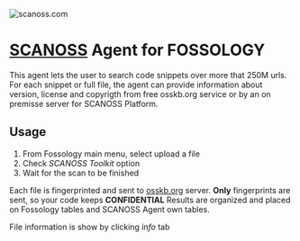 

![scanoss.com](https://www.openchainproject.org/wp-content/uploads/sites/15/2021/10/scanoss.png)
# [SCANOSS](www.scanoss.com) Agent for FOSSOLOGY
This agent lets the user to search code snippets over more that 250M urls.
For each snippet or full file, the agent can provide information about version, license and copyrigth from free osskb.org service or by an on premisse server for SCANOSS Platform.

## Usage
1. From Fossology main menu, select upload a file
2. Check *SCANOSS Toolkit* option
3. Wait for the scan to be finished

Each file is fingerprinted and sent to [osskb.org](osskb.org) server. **Only** fingerprints are sent, so your code keeps **CONFIDENTIAL**
Results are organized and placed on Fossology tables and SCANOSS Agent own tables.

File information is show by clicking *info* tab

